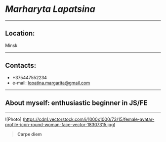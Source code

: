 # ***Marharyta Lapatsina***
***
## Location:
Minsk
***
## Contacts:
+ +375447552234
+ e-mail: lopatina.margarita@gmail.com
***
## About myself: enthusiastic beginner in JS/FE
***
![Photo] (https://cdn1.vectorstock.com/i/1000x1000/73/15/female-avatar-profile-icon-round-woman-face-vector-18307315.jpg)
> __Carpe diem__
